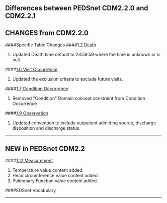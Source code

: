 ## Differences between PEDSnet CDM2.2.0 and CDM2.2.1

## CHANGES from CDM2.2.0

####Specific Table Changes
####[1.2 Death](Pedsnet_CDM_ETL_Conventions.md#12-death-1)
1. Updated Death time default to 23:59:59 where the time is unknown or is null.

####[1.6 Visit Occurrence](Pedsnet_CDM_ETL_Conventions.md#16-visit_occurrence)
1. Updated the exclusion criteria to exclude future visits.

####[1.7 Condition Occurrence](Pedsnet_CDM_ETL_Conventions.md#17-condition_occurrence)
1. Removed "Condition" Domain concept constraint from Condition Occurrence

####[1.9 Observation](Pedsnet_CDM_ETL_Conventions.md#19-observation-1)
1. Updated convention to include outpatient admitting source, discharge disposition and discharge status.

***
## NEW in PEDSnet CDM2.2

####[1.12 Measurement](Pedsnet_CDM_ETL_Conventions.md#112-measurement-1)
1. Temperature value content added.
2. Head circumference value  content added.
3. Pulmonary Function value content added.

###PEDSnet Vocabulary

***
